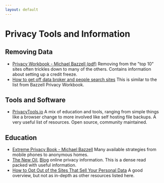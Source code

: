 ```yaml
---
layout: default
---
```


# Privacy Tools and Information

## Removing Data

- [Privacy Workbook - Michael Bazzell (pdf)](https://inteltechniques.com/data/workbook.pdf) Removing from the "top 10" sites often trickles down to many of the others. Contains information about setting up a credit freeze.
- [How to get off data broker and people search sites](https://www.vice.com/amp/en/article/ne9b3z/how-to-get-off-data-broker-and-people-search-sites-pipl-spokeo) This is similar to the list from Bazzell Privacy Workbook.

## Tools and Software

- [PrivacyTools.io](https://privacytools.io/) A mix of education and tools, ranging from simple things like a browser change to more involved like self hosting file backups. A very useful list of resources. Open source, community maintained.

## Education

- [Extreme Privacy Book - Michael Bazzell](https://inteltechniques.com/book7.html) Many available strategies from mobile phones to anonymous homes.
- [The New Oil](https://thenewoil.org/), [Blog](https://write.as/thenewoil/) online privacy information. This is a dense read packed with useful information.
- [How to Opt Out of the Sites That Sell Your Personal Data](https://www.wired.com/story/opt-out-data-broker-sites-privacy) A good overview, but not as in-depth as other resources listed here.

